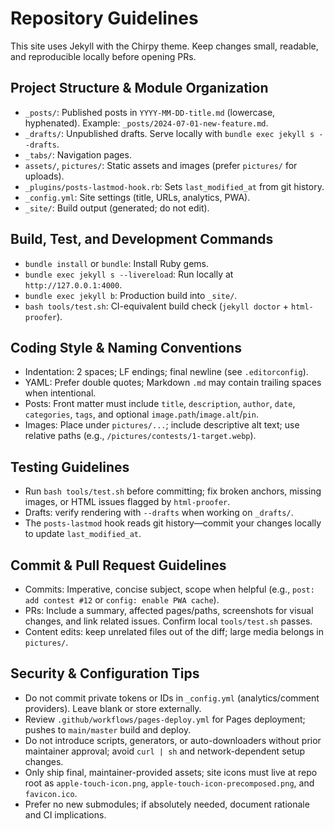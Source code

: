 # Repository Guidelines

This site uses Jekyll with the Chirpy theme. Keep changes small, readable, and reproducible locally before opening PRs.

## Project Structure & Module Organization
- `_posts/`: Published posts in `YYYY-MM-DD-title.md` (lowercase, hyphenated). Example: `_posts/2024-07-01-new-feature.md`.
- `_drafts/`: Unpublished drafts. Serve locally with `bundle exec jekyll s --drafts`.
- `_tabs/`: Navigation pages.  
- `assets/`, `pictures/`: Static assets and images (prefer `pictures/` for uploads).  
- `_plugins/posts-lastmod-hook.rb`: Sets `last_modified_at` from git history.  
- `_config.yml`: Site settings (title, URLs, analytics, PWA).  
- `_site/`: Build output (generated; do not edit).

## Build, Test, and Development Commands
- `bundle install` or `bundle`: Install Ruby gems.  
- `bundle exec jekyll s --livereload`: Run locally at `http://127.0.0.1:4000`.  
- `bundle exec jekyll b`: Production build into `_site/`.  
- `bash tools/test.sh`: CI-equivalent build check (`jekyll doctor` + `html-proofer`).

## Coding Style & Naming Conventions
- Indentation: 2 spaces; LF endings; final newline (see `.editorconfig`).  
- YAML: Prefer double quotes; Markdown `.md` may contain trailing spaces when intentional.  
- Posts: Front matter must include `title`, `description`, `author`, `date`, `categories`, `tags`, and optional `image.path`/`image.alt`/`pin`.  
- Images: Place under `pictures/...`; include descriptive alt text; use relative paths (e.g., `/pictures/contests/1-target.webp`).

## Testing Guidelines
- Run `bash tools/test.sh` before committing; fix broken anchors, missing images, or HTML issues flagged by `html-proofer`.  
- Drafts: verify rendering with `--drafts` when working on `_drafts/`.  
- The `posts-lastmod` hook reads git history—commit your changes locally to update `last_modified_at`.

## Commit & Pull Request Guidelines
- Commits: Imperative, concise subject, scope when helpful (e.g., `post: add contest #12` or `config: enable PWA cache`).  
- PRs: Include a summary, affected pages/paths, screenshots for visual changes, and link related issues. Confirm local `tools/test.sh` passes.  
- Content edits: keep unrelated files out of the diff; large media belongs in `pictures/`.

## Security & Configuration Tips
- Do not commit private tokens or IDs in `_config.yml` (analytics/comment providers). Leave blank or store externally.  
- Review `.github/workflows/pages-deploy.yml` for Pages deployment; pushes to `main/master` build and deploy.  
- Do not introduce scripts, generators, or auto-downloaders without prior maintainer approval; avoid `curl | sh` and network-dependent setup changes.  
- Only ship final, maintainer-provided assets; site icons must live at repo root as `apple-touch-icon.png`, `apple-touch-icon-precomposed.png`, and `favicon.ico`.  
- Prefer no new submodules; if absolutely needed, document rationale and CI implications.
